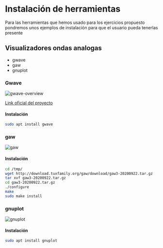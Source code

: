 # Instalación de herramientas

Para las herramientas que hemos usado para los ejercicios propuesto
pondremos unos ejemplos de instalación para que el usuario pueda tenerlas presente

## Visualizadores ondas analogas

* gwave
* gaw
* gnuplot

### Gwave

![gwave-overview](http://gwave.sourceforge.net/gwave.png)


[Link oficial del proyecto](http://gwave.sourceforge.net/)

#### Instalación

```bash
sudo apt install gwave
```

### gaw

![gaw](http://gaw.tuxfamily.org/linux/gaw1.png)

#### Instalación

```bash
cd /tmp/
wget http://download.tuxfamily.org/gaw/download/gaw3-20200922.tar.gz
tar xvf gaw3-20200922.tar.gz
cd gaw3-20200922.tar.gz
./configure
make
sudo make install
```

### gnuplot

![gnuplot](http://www.gnuplot.info/figs/gaussians.png)

#### Instalación

```bash
sudo apt install gnuplot
```
